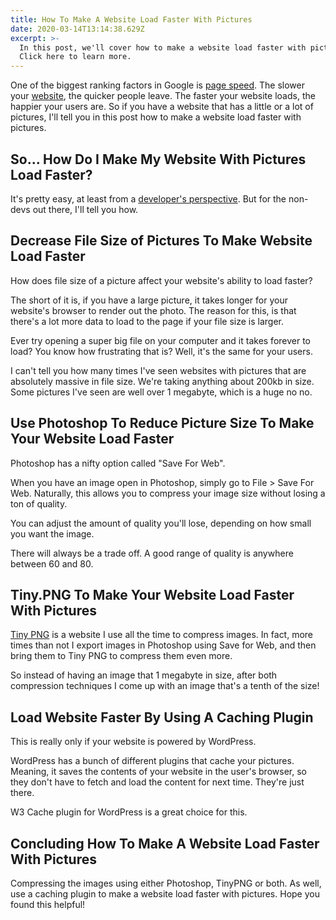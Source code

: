 ```yaml
---
title: How To Make A Website Load Faster With Pictures
date: 2020-03-14T13:14:38.629Z
excerpt: >-
  In this post, we'll cover how to make a website load faster with pictures.
  Click here to learn more.
---
```

One of the biggest ranking factors in Google is [page speed](https://cognitiveseo.com/blog/22865/page-speed-seo/). The slower your [website](https://infused.agency), the quicker people leave. The faster your website loads, the happier your users are. So if you have a website that has a little or a lot of pictures, I'll tell you in this post how to make a website load faster with pictures.

## So... How Do I Make My Website With Pictures Load Faster?

It's pretty easy, at least from a [developer's perspective](https://infused.agency/web-design). But for the non-devs out there, I'll tell you how.

## Decrease File Size of Pictures To Make Website Load Faster

How does file size of a picture affect your website's ability to load faster?

The short of it is, if you have a large picture, it takes longer for your website's browser to render out the photo. The reason for this, is that there's a lot more data to load to the page if your file size is larger. 

Ever try opening a super big file on your computer and it takes forever to load? You know how frustrating that is? Well, it's the same for your users.

I can't tell you how many times I've seen websites with pictures that are absolutely massive in file size. We're taking anything about 200kb in size. Some pictures I've seen are well over 1 megabyte, which is a huge no no. 

## Use Photoshop To Reduce Picture Size To Make Your Website Load Faster

Photoshop has a nifty option called "Save For Web".

When you have an image open in Photoshop, simply go to File > Save For Web. Naturally, this allows you to compress your image size without losing a ton of quality.

You can adjust the amount of quality you'll lose, depending on how small you want the image.

There will always be a trade off. A good range of quality is anywhere between 60 and 80.

## Tiny.PNG To Make Your Website Load Faster With Pictures

[Tiny PNG](https://tinypng.com/) is a website I use all the time to compress images. In fact, more times than not I export images in Photoshop using Save for Web, and then bring them to Tiny PNG to compress them even more.

So instead of having an image that 1 megabyte in size, after both compression techniques I come up with an image that's a tenth of the size!

## Load Website Faster By Using A Caching Plugin

This is really only if your website is powered by WordPress.

WordPress has a bunch of different plugins that cache your pictures. Meaning, it saves the contents of your website in the user's browser, so they don't have to fetch and load the content for next time. They're just there.

W3 Cache plugin for WordPress is a great choice for this.

## Concluding How To Make A Website Load Faster With Pictures

Compressing the images using either Photoshop, TinyPNG or both. As well, use a caching plugin to make a website load faster with pictures. Hope you found this helpful!
